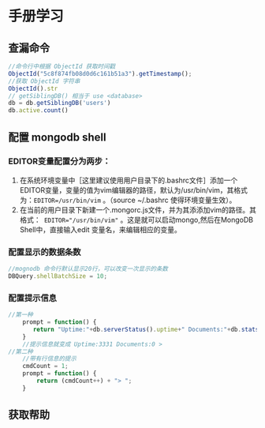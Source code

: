 # 手册学习

## 查漏命令

```javascript
//命令行中根据 ObjectId 获取时间戳
ObjectId("5c8f874fb08d0d6c161b51a3").getTimestamp();
//获取 ObjectId 字符串
ObjectId().str
// getSiblingDB() 相当于 use <database>
db = db.getSiblingDB('users')
db.active.count()
```

## 配置 mongodb shell

### EDITOR变量配置分为两步：

1. 在系统环境变量中［这里建议使用用户目录下的.bashrc文件］添加一个EDITOR变量，变量的值为vim编辑器的路径，默认为/usr/bin/vim，其格式为：`EDITOR=/usr/bin/vim` 。（source ~/.bashrc 使得环境变量生效）。
2. 在当前的用户目录下新建一个.mongorc.js文件，并为其添添加vim的路径。其格式：` EDITOR="/usr/bin/vim"` 。这是就可以启动mongo,然后在MongoDB Shell中，直接输入edit 变量名，来编辑相应的变量。

### 配置显示的数据条数

```javascript
//mognodb 命令行默认显示20行，可以改变一次显示的条数
DBQuery.shellBatchSize = 10;
```

### 配置提示信息

```javascript
//第一种
    prompt = function() {
       return "Uptime:"+db.serverStatus().uptime+" Documents:"+db.stats().objects+" > ";
    }
    //提示信息就变成 Uptime:3331 Documents:0 > 
//第二种
    //带有行信息的提示
    cmdCount = 1;
    prompt = function() {
        return (cmdCount++) + "> ";
    }
```

## 获取帮助

